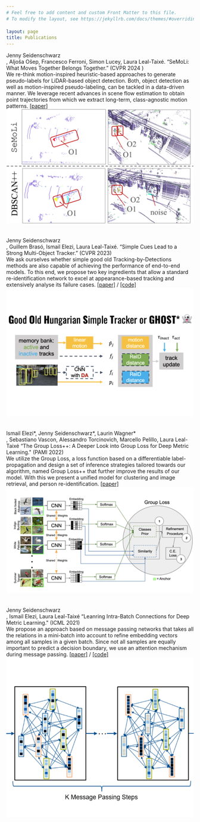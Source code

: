 ```yaml
---
# Feel free to add content and custom Front Matter to this file.
# To modify the layout, see https://jekyllrb.com/docs/themes/#overriding-theme-defaults

layout: page
title: Publications
---
```


<div class="wrapper">
  <div class="grid-item"><div class="sub_head">Jenny Seidenschwarz</div> <div class="sub_head_not_bold">, Aljoša Ošep, Francesco Ferroni, Simon Lucey, Laura Leal-Taixé. “SeMoLi: What Moves Together Belongs Together.” (CVPR 2024 )</div><div class="block_text">We re-think motion-inspired heuristic-based approaches to generate pseudo-labels for LiDAR-based object detection. Both, object detection as well as motion-inspired pseudo-labeling, can be tackled in a data-driven manner. We leverage recent advances in scene flow estimation to obtain point trajectories from which we extract long-term, class-agnostic motion patterns.  <a href="https://arxiv.org/abs/2402.19463">[paper]</a></div> </div>
<div class="grid-item center_text column_img"><a href="https://arxiv.org/abs/2206.04656"><img class="circular_image" src="imgs/semoli-teaser-smLL.png"/></a></div>
</div>
<br/><br/> 

 <div class="wrapper">
  <div class="grid-item"><div class="sub_head">Jenny Seidenschwarz</div> <div class="sub_head_not_bold">, Guillem Brasó, Ismail Elezi, Laura Leal-Taixé. “Simple Cues Lead to a Strong Multi-Object Tracker.” (CVPR 2023)</div><div class="block_text">We ask ourselves whether simple good old Tracking-by-Detections methods are also capable of achieving the performance of end-to-end models. To this end, we propose two key ingredients that allow a standard re-identification network to excel at appearance-based tracking and extensively analyse its failure cases. <a href="https://arxiv.org/abs/2206.04656">[paper]</a> / <a href="https://github.com/dvl-tum/GHOST">[code]</a></div> </div>
<div class="grid-item center_text column_img"><a href="https://arxiv.org/abs/2206.04656"><img class="circular_image" src="imgs/ghost_cvpr23.png"/></a></div>
</div>
<br/><br/> 


 <div class="wrapper">
  <div class="grid-item"><div class="sub_head">Ismail Elezi*, Jenny Seidenschwarz*, Laurin Wagner*</div> <div class="sub_head_not_bold">, Sebastiano Vascon, Alessandro Torcinovich, Marcello Pelillo, Laura Leal-Taixé “The Group Loss++: A Deeper Look into Group Loss for Deep Metric Learning." (PAMI 2022)</div><div class="block_text">We utilize the Group Loss, a loss function based on a differentiable label-propagation and design a set of inference strategies tailored towards our algorithm, named Group Loss++ that further improve the results of our model. With this we present a unified model for clustering and image retrieval, and person re-identification. <a href="https://arxiv.org/abs/2204.01509">[paper]</a></div> </div>
<div class="grid-item center_text column_img"><a href="https://arxiv.org/abs/2204.01509"><img class="circular_image" src="imgs/elezi_pami_2022.png"/></a></div>
</div>
<br/><br/> 


 <div class="wrapper">
  <div class="grid-item"><div class="sub_head">Jenny Seidenschwarz</div> <div class="sub_head_not_bold">, Ismail Elezi, Laura Leal-Taixé “Leanring Intra-Batch Connections for Deep Metric Learning." (ICML 2021)</div><div class="block_text">We propose an approach based on message passing networks that takes all the relations in a mini-batch into account to refine embedding vectors among all samples in a given batch. Since not all samples are equally important to predict a decision boundary, we use an attention mechanism during message passing. <a href="https://arxiv.org/abs/2102.07753">[paper]</a> / <a href="https://github.com/dvl-tum/intra_batch">[code]</a></div> </div>
<div class="grid-item center_text column_img"> <a href="https://arxiv.org/abs/2102.07753"><img class="circular_image" src="imgs/seidenscICML.png"/></a></div>
</div>
